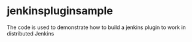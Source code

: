 jenkinspluginsample
===================

The code is used to demonstrate how to build a jenkins plugin to work in distributed Jenkins
